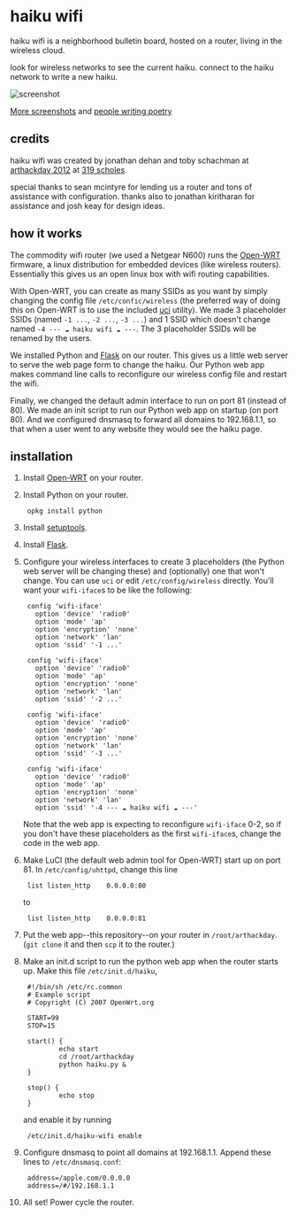 # haiku wifi

haiku wifi is a neighborhood bulletin board, hosted on a router, living in the wireless cloud.

look for wireless networks to see the current haiku. connect to the haiku network to write a new haiku.

![screenshot](http://farm8.staticflickr.com/7020/6787066399_a7cc887538_o.png)

[More screenshots](http://www.flickr.com/photos/42137335@N07/sets/72157629093151189/) and [people writing poetry](http://www.flickr.com/photos/37234044@N07/sets/72157629094958315/)

## credits

haiku wifi was created by jonathan dehan and toby schachman at [arthackday 2012](http://arthackday.net) at [319 scholes](http://319scholes.org/).

special thanks to sean mcintyre for lending us a router and tons of assistance with configuration. thanks also to jonathan kiritharan for assistance and josh keay for design ideas.

## how it works

The commodity wifi router (we used a Netgear N600) runs the [Open-WRT](https://openwrt.org/) firmware, a linux distribution for embedded devices (like wireless routers). Essentially this gives us an open linux box with wifi routing capabilities.

With Open-WRT, you can create as many SSIDs as you want by simply changing the config file `/etc/confic/wireless` (the preferred way of doing this on Open-WRT is to use the included [uci](http://wiki.openwrt.org/doc/start#uci.configuration) utility). We made 3 placeholder SSIDs (named `-1 ...`, `-2 ...`, `-3 ...`) and 1 SSID which doesn't change named `-4 --- ☁ haiku wifi ☁ ---`. The 3 placeholder SSIDs will be renamed by the users.

We installed Python and [Flask](http://flask.pocoo.org/) on our router. This gives us a little web server to serve the web page form to change the haiku. Our Python web app makes command line calls to reconfigure our wireless config file and restart the wifi.

Finally, we changed the default admin interface to run on port 81 (instead of 80). We made an init script to run our Python web app on startup (on port 80). And we configured dnsmasq to forward all domains to 192.168.1.1, so that when a user went to any website they would see the haiku page.

## installation

1. Install [Open-WRT](https://openwrt.org/) on your router.

2. Install Python on your router.

        opkg install python

3. Install [setuptools](http://pypi.python.org/pypi/setuptools#cygwin-mac-os-x-linux-other).

4. Install [Flask](http://flask.pocoo.org/).

5. Configure your wireless interfaces to create 3 placeholders (the Python web server will be changing these) and (optionally) one that won't change. You can use `uci` or edit `/etc/config/wireless` directly. You'll want your `wifi-iface`s to be like the following:

        config 'wifi-iface'
          option 'device' 'radio0'
          option 'mode' 'ap'
          option 'encryption' 'none'
          option 'network' 'lan'
          option 'ssid' '-1 ...'
        
        config 'wifi-iface'
          option 'device' 'radio0'
          option 'mode' 'ap'
          option 'encryption' 'none'
          option 'network' 'lan'
          option 'ssid' '-2 ...'
        
        config 'wifi-iface'
          option 'device' 'radio0'
          option 'mode' 'ap'
          option 'encryption' 'none'
          option 'network' 'lan'
          option 'ssid' '-3 ...'
        
        config 'wifi-iface'
          option 'device' 'radio0'
          option 'mode' 'ap'
          option 'encryption' 'none'
          option 'network' 'lan'
          option 'ssid' '-4 --- ☁ haiku wifi ☁ ---'
    
    Note that the web app is expecting to reconfigure `wifi-iface` 0-2, so if you don't have these placeholders as the first `wifi-iface`s, change the code in the web app.

6. Make LuCI (the default web admin tool for Open-WRT) start up on port 81. In `/etc/config/uhttpd`, change this line

        list listen_http	0.0.0.0:80
    
    to
    
        list listen_http	0.0.0.0:81

7. Put the web app--this repository--on your router in `/root/arthackday`. (`git clone` it and then `scp` it to the router.)

8. Make an init.d script to run the python web app when the router starts up. Make this file `/etc/init.d/haiku`,

        #!/bin/sh /etc/rc.common
        # Example script
        # Copyright (C) 2007 OpenWrt.org
        
        START=99
        STOP=15
        
        start() {
                echo start
                cd /root/arthackday
                python haiku.py &
        }
        
        stop() {
                echo stop
        }

    and enable it by running
    
        /etc/init.d/haiku-wifi enable

9. Configure dnsmasq to point all domains at 192.168.1.1. Append these lines to `/etc/dnsmasq.conf`:

        address=/apple.com/0.0.0.0
        address=/#/192.168.1.1

10. All set! Power cycle the router.